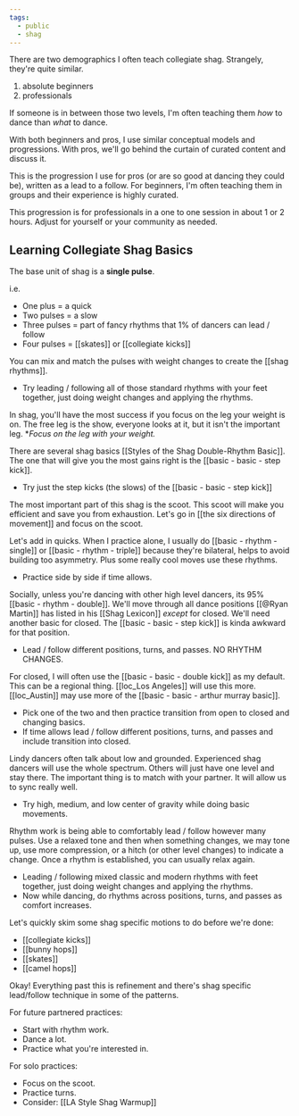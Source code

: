 ```yaml
---
tags:
  - public
  - shag
---
```

There are two demographics I often teach collegiate shag. Strangely, they're quite similar.
1. absolute beginners
2. professionals

If someone is in between those two levels, I'm often teaching them *how* to dance than *what* to dance.

With both beginners and pros, I use similar conceptual models and progressions. With pros, we'll go behind the curtain of curated content and discuss it.

This is the progression I use for pros (or are so good at dancing they could be), written as a lead to a follow. For beginners, I'm often teaching them in groups and their experience is highly curated.

This progression is for professionals in a one to one session in about 1 or 2 hours. Adjust for yourself or your community as needed.
## Learning Collegiate Shag Basics

The base unit of shag is a **single pulse**.

i.e.
- One plus = a quick
- Two pulses = a slow
- Three pulses = part of fancy rhythms that 1% of dancers can lead / follow
- Four pulses = [[skates]] or [[collegiate kicks]]

You can mix and match the pulses with weight changes to create the [[shag rhythms]].
- Try leading / following all of those standard rhythms with your feet together, just doing weight changes and applying the rhythms.

In shag, you'll have the most success if you focus on the leg your weight is on. The free leg is the show, everyone looks at it, but it isn't the important leg. **Focus on the leg with your weight.*

There are several shag basics [[Styles of the Shag Double-Rhythm Basic]]. The one that will give you the most gains right is the [[basic - basic - step kick]]. 
- Try just the step kicks (the slows) of the [[basic - basic - step kick]]

The most important part of this shag is the scoot. This scoot will make you efficient and save you from exhaustion. Let's go in [[the six directions of movement]] and focus on the scoot.

Let's add in quicks. When I practice alone, I usually do [[basic - rhythm - single]] or [[basic - rhythm - triple]] because they're bilateral, helps to avoid building too asymmetry. Plus some really cool moves use these rhythms.
- Practice side by side if time allows.

Socially, unless you're dancing with other high level dancers, its 95% [[basic - rhythm - double]]. We'll move through all dance positions [[@Ryan Martin]] has listed in his [[Shag Lexicon]] *except* for closed. We'll need another basic for closed. The [[basic - basic - step kick]] is kinda awkward for that position. 
- Lead / follow different positions, turns, and passes. NO RHYTHM CHANGES.

For closed, I will often use the [[basic - basic - double kick]] as my default. This can be a regional thing. [[loc_Los Angeles]] will use this more. [[loc_Austin]] may use more of the [[basic - basic - arthur murray basic]].
- Pick one of the two and then practice transition from open to closed and changing basics.
- If time allows lead / follow different positions, turns, and passes and include transition into closed.

Lindy dancers often talk about low and grounded. Experienced shag dancers will use the whole spectrum. Others will just have one level and stay there. The important thing is to match with your partner. It will allow us to sync really well.
- Try high, medium, and low center of gravity while doing basic movements.

Rhythm work is being able to comfortably lead / follow however many pulses.  Use a relaxed tone and then when something changes, we may tone up, use more compression, or a hitch (or other level changes) to indicate a change. Once a rhythm is established, you can usually relax again.
- Leading / following mixed classic and modern rhythms with feet together, just doing weight changes and applying the rhythms.
- Now while dancing, do rhythms across positions, turns, and passes as comfort increases.

Let's quickly skim some shag specific motions to do before we're done:
- [[collegiate kicks]]
- [[bunny hops]]
- [[skates]]
- [[camel hops]]

Okay! Everything past this is refinement and there's shag specific lead/follow technique in some of the patterns.

For future partnered practices:
- Start with rhythm work.
- Dance a lot.
- Practice what you're interested in.

For solo practices:
- Focus on the scoot.
- Practice turns.
- Consider: [[LA Style Shag Warmup]]

